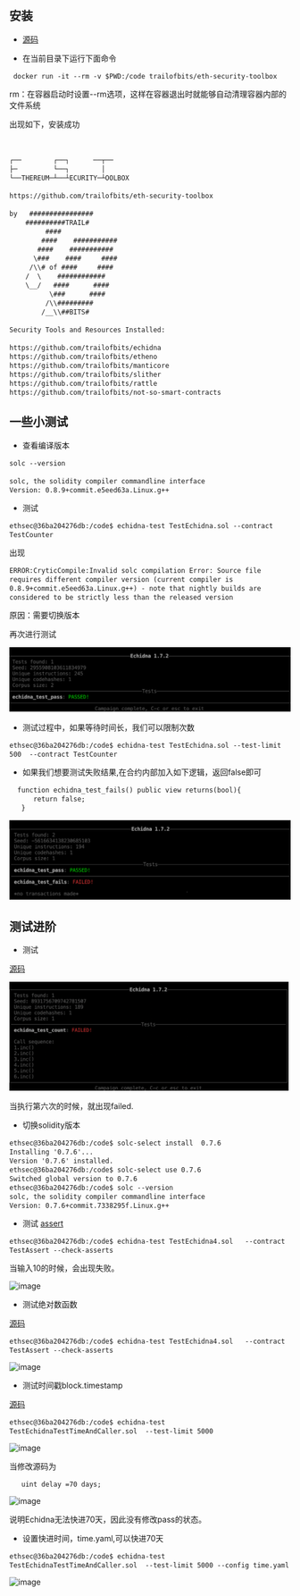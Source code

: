 
## 安装
- [源码](TestEchidna.sol)

- 在当前目录下运行下面命令
```
 docker run -it --rm -v $PWD:/code trailofbits/eth-security-toolbox
```

rm：在容器启动时设置--rm选项，这样在容器退出时就能够自动清理容器内部的文件系统


出现如下，安装成功
```


┌──        ┌──┐      ──┬──
├─         └──┐        │
└──THEREUM─┴──┴ECURITY─┴OOLBOX

https://github.com/trailofbits/eth-security-toolbox

by   ################
    ##########TRAIL#
         ####       
        ####    ###########
       ####    ###########
      \###    ####     ####
     /\\# of ####     ####
    /  \    ############ 
    \__/   ####      ####
          \###      ####
         /\\#########
        /__\\##BITS#

Security Tools and Resources Installed:

https://github.com/trailofbits/echidna
https://github.com/trailofbits/etheno
https://github.com/trailofbits/manticore
https://github.com/trailofbits/slither
https://github.com/trailofbits/rattle
https://github.com/trailofbits/not-so-smart-contracts

```

## 一些小测试

- 查看编译版本 

```
solc --version

solc, the solidity compiler commandline interface
Version: 0.8.9+commit.e5eed63a.Linux.g++

```



- 测试

```
ethsec@36ba204276db:/code$ echidna-test TestEchidna.sol --contract TestCounter
```

出现

```
ERROR:CryticCompile:Invalid solc compilation Error: Source file requires different compiler version (current compiler is 0.8.9+commit.e5eed63a.Linux.g++) - note that nightly builds are considered to be strictly less than the released version
```
原因：需要切换版本


再次进行测试

![image](./img/1.suc.png)

- 测试过程中，如果等待时间长，我们可以限制次数

```
ethsec@36ba204276db:/code$ echidna-test TestEchidna.sol --test-limit 500  --contract TestCounter
```            


- 如果我们想要测试失败结果,在合约内部加入如下逻辑，返回false即可

```
  function echidna_test_fails() public view returns(bool){
      return false;
   }
```


![image](./img/2.suc_fail.png)




## 测试进阶

- 测试 

[源码](TestEchidna2.sol)

![image](./img/3.test.png)

当执行第六次的时候，就出现failed.

- 切换solidity版本

```
ethsec@36ba204276db:/code$ solc-select install  0.7.6
Installing '0.7.6'...
Version '0.7.6' installed.
ethsec@36ba204276db:/code$ solc-select use 0.7.6
Switched global version to 0.7.6
ethsec@36ba204276db:/code$ solc --version
solc, the solidity compiler commandline interface
Version: 0.7.6+commit.7338295f.Linux.g++
```

- 测试 [assert](./TestEchidna3.sol) 

```
ethsec@36ba204276db:/code$ echidna-test TestEchidna4.sol   --contract TestAssert --check-asserts
```

当输入10的时候，会出现失败。

![image](./4.10.png)


- 测试绝对数函数


[源码](TestEchidna4.sol)

```
ethsec@36ba204276db:/code$ echidna-test TestEchidna4.sol   --contract TestAssert --check-asserts

```
![image](./5.abs.png)

- 测试时间戳block.timestamp


[源码](TestEchidnaTestTimeAndCaller.sol)

```
ethsec@36ba204276db:/code$ echidna-test TestEchidnaTestTimeAndCaller.sol  --test-limit 5000 

```
![image](./6.time.png)

当修改源码为 
```
   uint delay =70 days;
```
![image](./7.times.png)

说明Echidna无法快进70天，因此没有修改pass的状态。

- 设置快进时间，time.yaml,可以快进70天

```
ethsec@36ba204276db:/code$ echidna-test TestEchidnaTestTimeAndCaller.sol  --test-limit 5000 --config time.yaml 
```
![image](./8.timestamp.png)

